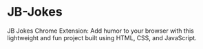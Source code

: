 # JB-Jokes
JB Jokes Chrome Extension: Add humor to your browser with this lightweight and fun project built using HTML, CSS, and JavaScript.
